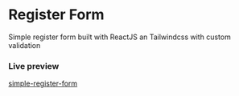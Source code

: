 # Register Form

Simple register form built with ReactJS an Tailwindcss with custom validation

### Live preview

[simple-register-form](https://codesandbox.io/s/simple-register-form-frgxq0)
